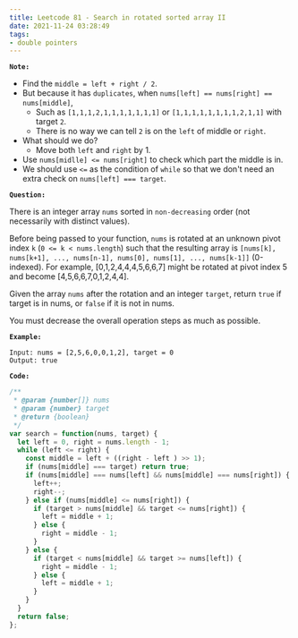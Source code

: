```yaml
---
title: Leetcode 81 - Search in rotated sorted array II
date: 2021-11-24 03:28:49
tags:
- double pointers
---
```

**`Note:`**
- Find the `middle = left + right / 2`.
- But because it has `duplicates`, when `nums[left] == nums[right] == nums[middle]`,
  - Such as `[1,1,1,2,1,1,1,1,1,1,1]` or `[1,1,1,1,1,1,1,1,2,1,1]` with target `2`.
  - There is no way we can tell `2` is on the `left` of middle or `right`.
- What should we do? 
  - Move both `left` and `right` by 1.
- Use `nums[midlle] <= nums[right]` to check which part the middle is in.
- We should use `<=` as the condition of `while` so that we don't need an extra check on `nums[left] === target`.

**`Question:`**

There is an integer array `nums` sorted in `non-decreasing` order (not necessarily with distinct values).

Before being passed to your function, `nums` is rotated at an unknown pivot index `k` (`0 <= k < nums.length`) such that the resulting array is `[nums[k], nums[k+1], ..., nums[n-1], nums[0], nums[1], ..., nums[k-1]]` (0-indexed). For example, [0,1,2,4,4,4,5,6,6,7] might be rotated at pivot index 5 and become [4,5,6,6,7,0,1,2,4,4].

Given the array `nums` after the rotation and an integer `target`, return `true` if target is in nums, or `false` if it is not in nums.

You must decrease the overall operation steps as much as possible.

**`Example:`**
```
Input: nums = [2,5,6,0,0,1,2], target = 0
Output: true
```

**`Code:`**
```javascript
/**
 * @param {number[]} nums
 * @param {number} target
 * @return {boolean}
 */
var search = function(nums, target) {
  let left = 0, right = nums.length - 1;
  while (left <= right) {
    const middle = left + ((right - left ) >> 1);
    if (nums[middle] === target) return true;
    if (nums[middle] === nums[left] && nums[middle] === nums[right]) {
      left++;
      right--;
    } else if (nums[middle] <= nums[right]) {
      if (target > nums[middle] && target <= nums[right]) {
        left = middle + 1;
      } else {
        right = middle - 1;
      }
    } else {
      if (target < nums[middle] && target >= nums[left]) {
        right = middle - 1;
      } else {
        left = middle + 1;
      }
    }
  }
  return false; 
};
```